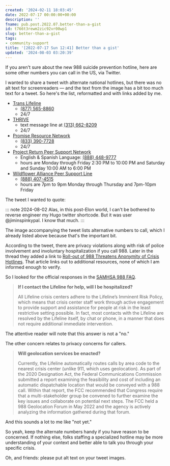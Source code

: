 ```yaml
---
created: '2024-02-11 18:03:45'
date: 2022-07-17 00:00:00+00:00
description: ''
fname: pub.post.2022.07.better-than-a-gist
id: t766t3rewm2zic92vr00wp1
slug: better-than-a-gist
tags:
- community-support
title: '[2022-07-17 Sun 12:41] Better than a gist'
updated: '2024-08-03 03:20:39'
---
```


If you aren't sure about the new 988 suicide prevention hotline, here are some other numbers you can call in the US, via Twitter.

<!--more-->

I wanted to share a tweet with alternate national hotlines, but there was no alt text for screenreaders — and the text from the image has a bit too much text for a tweet. So here's the list, reformatted and with links added by me.

- [Trans Lifeline](https://translifeline.org)
  - [(877) 565-8860](tel:8775658860)
  - 24/7
- [THRIVE](https://thrivelifeline.org)
  - text message line at [(313) 662-8209](sms:3136628209&body=THRIVE)
  - 24/7
- [Promise Resource Network](https://promiseresourcenetwork.org)
  - [(833) 390-7728](tel:8333907728)
  - 24/7
- [Project Return Peer Support Network](https://prpsn.org/home-peer-support-network.html)
  - English & Spanish Language: [(888) 448-9777](tel:8884489777)
  - hours are Monday through Friday 2:30 PM to 10:00 PM and Saturday and Sunday 10:00 AM to 6:00 PM
- [Wildflower Alliance Peer Support Line](https://wildfloweralliance.org)
  - [(888) 407-4515](tel:8884074515)
  - hours are 7pm to 9pm Monday through Thursday and 7pm-10pm Friday

The tweet I wanted to quote:

::: note 2024-08-02
Alas, in this post-Elon world, I can't be bothered to reverse engineer my Hugo twitter shortcode. But it was user \@jiminspinkypal. I know that much.
:::

The image accompanying the tweet lists alternative numbers to call, which I already listed above because that's the important bit.

According to the tweet, there are privacy violations along with risk of police involvement and involuntary hospitalization if you call 988. Later in the thread they added a link to [Roll-out of 988 Threatens Anonymity of Crisis Hotlines](https://www.madinamerica.com/2022/01/roll-988-threatens-anonymity-crisis-hotlines/). That article links out to additional resources, none of which I am informed enough to verify.

So I looked for the official responses in the [SAMHSA 988 FAQ](https://www.samhsa.gov/find-help/988/faqs).

> **If I contact the Lifeline for help, will I be hospitalized?**
>
> All Lifeline crisis centers adhere to the Lifeline’s Imminent Risk Policy,
> which means that crisis center staff work through active engagement to
> provide support and assistance for people at risk in the least restrictive
> setting possible. In fact, most contacts with the Lifeline are resolved by
> the Lifeline itself, by chat or phone, in a manner that does not require
> additional immediate intervention.

The attentive reader will note that this answer is not a "no."

The other concern relates to privacy concerns for callers.

> **Will geolocation services be enacted?**
>
> Currently, the Lifeline automatically routes calls by area code to the
> nearest crisis center (unlike 911, which uses geolocation). As part of the
> 2020 Designation Act, the Federal Communications Commission submitted a
> report examining the feasibility and cost of including an automatic
> dispatchable location that would be conveyed with a 988 call. Within that
> report, the FCC recommended that Congress require that a multi-stakeholder
> group be convened to further examine the key issues and collaborate on
> potential next steps. The FCC held a 988 Geolocation Forum in May 2022 and
> the agency is actively analyzing the information gathered during that forum.

And this sounds a lot to me like "not yet."

So yeah, keep the alternate numbers handy if you have reason to be concerned. If nothing else, folks staffing a specialized hotline may be more understanding of your context and better able to talk you through your specific crisis.

Oh, and friends: please put alt text on your tweet images.